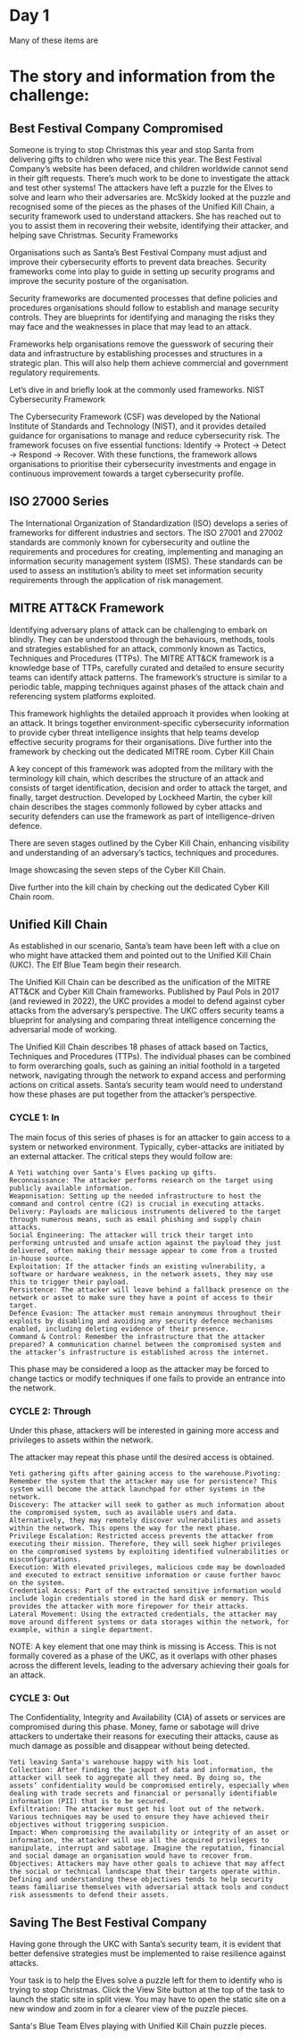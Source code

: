 # Day 1 

Many of these items are 

# The story and information from the challenge:

## Best Festival Company Compromised

Someone is trying to stop Christmas this year and stop Santa from delivering gifts to children who were nice this year. The Best Festival Company’s website has been defaced, and children worldwide cannot send in their gift requests. There’s much work to be done to investigate the attack and test other systems! The attackers have left a puzzle for the Elves to solve and learn who their adversaries are. McSkidy looked at the puzzle and recognised some of the pieces as the phases of the Unified Kill Chain, a security framework used to understand attackers. She has reached out to you to assist them in recovering their website, identifying their attacker, and helping save Christmas.
Security Frameworks

Organisations such as Santa’s Best Festival Company must adjust and improve their cybersecurity efforts to prevent data breaches. Security frameworks come into play to guide in setting up security programs and improve the security posture of the organisation.

Security frameworks are documented processes that define policies and procedures organisations should follow to establish and manage security controls. They are blueprints for identifying and managing the risks they may face and the weaknesses in place that may lead to an attack.

Frameworks help organisations remove the guesswork of securing their data and infrastructure by establishing processes and structures in a strategic plan. This will also help them achieve commercial and government regulatory requirements.

Let’s dive in and briefly look at the commonly used frameworks.
NIST Cybersecurity Framework

The Cybersecurity Framework (CSF) was developed by the National Institute of Standards and Technology (NIST), and it provides detailed guidance for organisations to manage and reduce cybersecurity risk. The framework focuses on five essential functions: Identify -> Protect -> Detect -> Respond -> Recover. With these functions, the framework allows organisations to prioritise their cybersecurity investments and engage in continuous improvement towards a target cybersecurity profile.

## ISO 27000 Series

The International Organization of Standardization (ISO) develops a series of frameworks for different industries and sectors. The ISO 27001 and 27002 standards are commonly known for cybersecurity and outline the requirements and procedures for creating, implementing and managing an information security management system (ISMS). These standards can be used to assess an institution’s ability to meet set information security requirements through the application of risk management.

## MITRE ATT&CK Framework

Identifying adversary plans of attack can be challenging to embark on blindly. They can be understood through the behaviours, methods, tools and strategies established for an attack, commonly known as Tactics, Techniques and Procedures (TTPs). The MITRE ATT&CK framework is a knowledge base of TTPs, carefully curated and detailed to ensure security teams can identify attack patterns. The framework’s structure is similar to a periodic table, mapping techniques against phases of the attack chain and referencing system platforms exploited. 

This framework highlights the detailed approach it provides when looking at an attack. It brings together environment-specific cybersecurity information to provide cyber threat intelligence insights that help teams develop effective security programs for their organisations. Dive further into the framework by checking out the dedicated MITRE room.
Cyber Kill Chain

A key concept of this framework was adopted from the military with the terminology kill chain, which describes the structure of an attack and consists of target identification, decision and order to attack the target, and finally, target destruction. Developed by Lockheed Martin, the cyber kill chain describes the stages commonly followed by cyber attacks and security defenders can use the framework as part of intelligence-driven defence.

There are seven stages outlined by the Cyber Kill Chain, enhancing visibility and understanding of an adversary’s tactics, techniques and procedures.

Image showcasing the seven steps of the Cyber Kill Chain.

Dive further into the kill chain by checking out the dedicated Cyber Kill Chain room.

## Unified Kill Chain

As established in our scenario, Santa’s team have been left with a clue on who might have attacked them and pointed out to the Unified Kill Chain (UKC). The Elf Blue Team begin their research.

The Unified Kill Chain can be described as the unification of the MITRE ATT&CK and Cyber Kill Chain frameworks. Published by Paul Pols in 2017 (and reviewed in 2022), the UKC provides a model to defend against cyber attacks from the adversary’s perspective. The UKC offers security teams a blueprint for analysing and comparing threat intelligence concerning the adversarial mode of working.

The Unified Kill Chain describes 18 phases of attack based on Tactics, Techniques and Procedures (TTPs). The individual phases can be combined to form overarching goals, such as gaining an initial foothold in a targeted network, navigating through the network to expand access and performing actions on critical assets. Santa’s security team would need to understand how these phases are put together from the attacker’s perspective.
### CYCLE 1: In

The main focus of this series of phases is for an attacker to gain access to a system or networked environment. Typically, cyber-attacks are initiated by an external attacker. The critical steps they would follow are: 

    A Yeti watching over Santa's Elves packing up gifts.
    Reconnaissance: The attacker performs research on the target using publicly available information.
    Weaponisation: Setting up the needed infrastructure to host the command and control centre (C2) is crucial in executing attacks.
    Delivery: Payloads are malicious instruments delivered to the target through numerous means, such as email phishing and supply chain attacks.
    Social Engineering: The attacker will trick their target into performing untrusted and unsafe action against the payload they just delivered, often making their message appear to come from a trusted in-house source.
    Exploitation: If the attacker finds an existing vulnerability, a software or hardware weakness, in the network assets, they may use this to trigger their payload.
    Persistence: The attacker will leave behind a fallback presence on the network or asset to make sure they have a point of access to their target.
    Defence Evasion: The attacker must remain anonymous throughout their exploits by disabling and avoiding any security defence mechanisms enabled, including deleting evidence of their presence.
    Command & Control: Remember the infrastructure that the attacker prepared? A communication channel between the compromised system and the attacker’s infrastructure is established across the internet.

This phase may be considered a loop as the attacker may be forced to change tactics or modify techniques if one fails to provide an entrance into the network.
### CYCLE 2: Through

Under this phase, attackers will be interested in gaining more access and privileges to assets within the network.

The attacker may repeat this phase until the desired access is obtained.

    Yeti gathering gifts after gaining access to the warehouse.Pivoting: Remember the system that the attacker may use for persistence? This system will become the attack launchpad for other systems in the network.
    Discovery: The attacker will seek to gather as much information about the compromised system, such as available users and data. Alternatively, they may remotely discover vulnerabilities and assets within the network. This opens the way for the next phase.
    Privilege Escalation: Restricted access prevents the attacker from executing their mission. Therefore, they will seek higher privileges on the compromised systems by exploiting identified vulnerabilities or misconfigurations.
    Execution: With elevated privileges, malicious code may be downloaded and executed to extract sensitive information or cause further havoc on the system.
    Credential Access: Part of the extracted sensitive information would include login credentials stored in the hard disk or memory. This provides the attacker with more firepower for their attacks.
    Lateral Movement: Using the extracted credentials, the attacker may move around different systems or data storages within the network, for example, within a single department.

NOTE: A key element that one may think is missing is Access. This is not formally covered as a phase of the UKC, as it overlaps with other phases across the different levels, leading to the adversary achieving their goals for an attack.

### CYCLE 3: Out

The Confidentiality, Integrity and Availability (CIA) of assets or services are compromised during this phase. Money, fame or sabotage will drive attackers to undertake their reasons for executing their attacks, cause as much damage as possible and disappear without being detected.

    Yeti leaving Santa's warehouse happy with his loot.
    Collection: After finding the jackpot of data and information, the attacker will seek to aggregate all they need. By doing so, the assets’ confidentiality would be compromised entirely, especially when dealing with trade secrets and financial or personally identifiable information (PII) that is to be secured.
    Exfiltration: The attacker must get his loot out of the network. Various techniques may be used to ensure they have achieved their objectives without triggering suspicion.
    Impact: When compromising the availability or integrity of an asset or information, the attacker will use all the acquired privileges to manipulate, interrupt and sabotage. Imagine the reputation, financial and social damage an organisation would have to recover from.
    Objectives: Attackers may have other goals to achieve that may affect the social or technical landscape that their targets operate within. Defining and understanding these objectives tends to help security teams familiarise themselves with adversarial attack tools and conduct risk assessments to defend their assets.

## Saving The Best Festival Company

Having gone through the UKC with Santa’s security team, it is evident that better defensive strategies must be implemented to raise resilience against attacks.

Your task is to help the Elves solve a puzzle left for them to identify who is trying to stop Christmas. Click the View Site button at the top of the task to launch the static site in split view. You may have to open the static site on a new window and zoom in for a clearer view of the puzzle pieces.

Santa's Blue Team Elves playing with Unified Kill Chain puzzle pieces.
